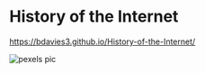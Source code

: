 # History of the Internet

https://bdavies3.github.io/History-of-the-Internet/

![pexels pic](images/pexels-markus-spiske-1089438.jpg)
